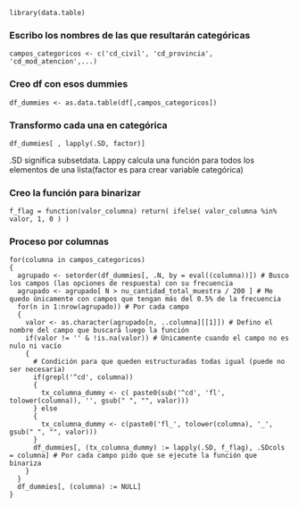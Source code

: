 ```{r}
library(data.table)
```

### Escribo los nombres de las que resultarán categóricas
```{r}
campos_categoricos <- c('cd_civil', 'cd_provincia', 'cd_mod_atencion',...)
```

### Creo df con esos dummies
```{r}
df_dummies <- as.data.table(df[,campos_categoricos])
```

### Transformo cada una en categórica
```{r}
df_dummies[ , lapply(.SD, factor)]
```
.SD significa subsetdata. Lappy calcula una función para todos los elementos de una lista(factor es para crear variable categórica)  


### Creo la función para binarizar
```{r}
f_flag = function(valor_columna) return( ifelse( valor_columna %in% valor, 1, 0 ) )
```

### Proceso por columnas
```{r}
for(columna in campos_categoricos)
{
  agrupado <- setorder(df_dummies[, .N, by = eval((columna))]) # Busco los campos (las opciones de respuesta) con su frecuencia
  agrupado <- agrupado[ N > nu_cantidad_total_muestra / 200 ] # Me quedo únicamente con campos que tengan más del 0.5% de la frecuencia
  for(n in 1:nrow(agrupado)) # Por cada campo
  {
    valor <- as.character(agrupado[n, ..columna][[1]]) # Defino el nombre del campo que buscará luego la función
    if(valor != '' & !is.na(valor)) # Únicamente cuando el campo no es nulo ni vacío
    {
      # Condición para que queden estructuradas todas igual (puede no ser necesaria)
      if(grepl('^cd', columna)) 
      {
        tx_columna_dummy <- c( paste0(sub('^cd', 'fl', tolower(columna)), '', gsub(" ", "", valor)))
      } else
      {
        tx_columna_dummy <- c(paste0('fl_', tolower(columna), '_', gsub(" ", "", valor)))
      }
      df_dummies[, (tx_columna_dummy) := lapply(.SD, f_flag), .SDcols = columna] # Por cada campo pido que se ejecute la función que binariza
    }
  }
  df_dummies[, (columna) := NULL]
}
```

